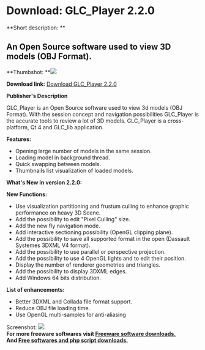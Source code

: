 # Download: GLC_Player 2.2.0

**Short description: **

## An Open Source software used to view 3D models (OBJ Format).

  
**Thumbshot: **![](http://www.freewarefiles.com/screenshot/glcplayer102_md.jpg)   
  
**Download link:** [Download GLC_Player 2.2.0](http://freesoftwares.boysofts.com/GLCPlayer_program_39876.html)  
  

**Publisher's Description**  
  

GLC_Player is an Open Source software used to view 3d models (OBJ Format).
With the session concept and navigation possibilities GLC_Player is the
accurate tools to review a lot of 3D models. GLC_Player is a cross-platform,
Qt 4 and GLC_lib application.

**Features:**

  * Opening large number of models in the same session. 
  * Loading model in background thread. 
  * Quick swapping between models. 
  * Thumbnails list visualization of loaded models. 

**What's New in version 2.2.0:**

**New Functions:**

  * Use visualization partitioning and frustum culling to enhance graphic performance on heavy 3D Scene. 
  * Add the possibility to edit "Pixel Culling" size. 
  * Add the new fly navigation mode. 
  * Add interactive sectioning possibility (OpenGL clipping plane). 
  * Add the possibility to save all supported format in the open (Dassault Systemes 3DXML V4 format). 
  * Add the possibility to use parallel or perspective projection. 
  * Add the possibility to use 4 OpenGL lights and to edit their position. 
  * Display the number of renderer geometries and triangles. 
  * Add the possibility to display 3DXML edges. 
  * Add Windows 64 bits distribution. 

**List of enhancements:**

  * Better 3DXML and Collada file format support. 
  * Reduce OBJ file loading time. 
  * Use OpenGL multi-samples for anti-aliasing 

  
  
Screenshot: ![](http://www.freewarefiles.com/screenshot/glcplayer102.jpg)  
**For more freeware softwares visit [Freeware software downloads.](http://freesoftwares.boysofts.com/)**   
**And [Free softwares and php script downloads.](http://www.boysofts.com/)**

